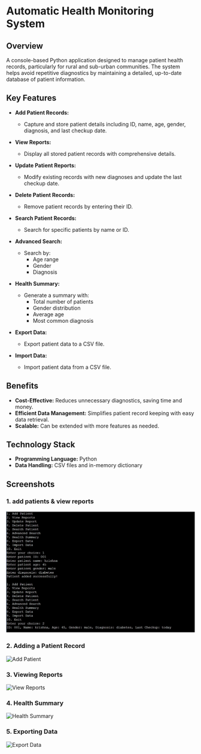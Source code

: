 # Automatic Health Monitoring System

## Overview
A console-based Python application designed to manage patient health records, particularly for rural and sub-urban communities. The system helps avoid repetitive diagnostics by maintaining a detailed, up-to-date database of patient information.

## Key Features

- **Add Patient Records:**
  - Capture and store patient details including ID, name, age, gender, diagnosis, and last checkup date.

- **View Reports:**
  - Display all stored patient records with comprehensive details.

- **Update Patient Reports:**
  - Modify existing records with new diagnoses and update the last checkup date.

- **Delete Patient Records:**
  - Remove patient records by entering their ID.

- **Search Patient Records:**
  - Search for specific patients by name or ID.

- **Advanced Search:**
  - Search by:
    - Age range
    - Gender
    - Diagnosis

- **Health Summary:**
  - Generate a summary with:
    - Total number of patients
    - Gender distribution
    - Average age
    - Most common diagnosis

- **Export Data:**
  - Export patient data to a CSV file.

- **Import Data:**
  - Import patient data from a CSV file.

## Benefits

- **Cost-Effective:** Reduces unnecessary diagnostics, saving time and money.
- **Efficient Data Management:** Simplifies patient record keeping with easy data retrieval.
- **Scalable:** Can be extended with more features as needed.

## Technology Stack

- **Programming Language:** Python
- **Data Handling:** CSV files and in-memory dictionary

## Screenshots

### 1. add patients & view reports
![add patients & view reports](screenshot1.jpeg)

### 2. Adding a Patient Record
![Add Patient](screenshot2.png)

### 3. Viewing Reports
![View Reports](screenshot3.png)

### 4. Health Summary
![Health Summary](screenshot4.png)

### 5. Exporting Data
![Export Data](screenshot5.png)

